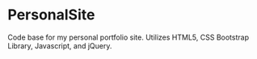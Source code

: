 # PersonalSite
Code base for my personal portfolio site.
Utilizes HTML5, CSS Bootstrap Library, Javascript, and jQuery.
